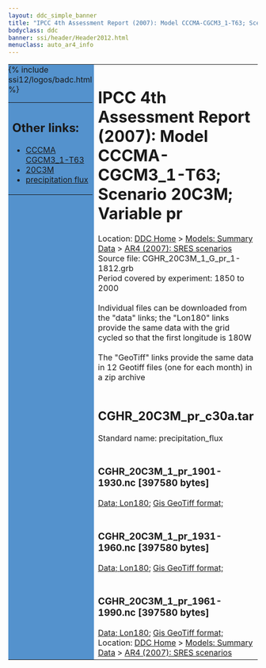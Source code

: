 ```yaml
---
layout: ddc_simple_banner
title: "IPCC 4th Assessment Report (2007): Model CCCMA-CGCM3_1-T63; Scenario 20C3M; Variable pr"
bodyclass: ddc
banner: ssi/header/Header2012.html
menuclass: auto_ar4_info
---
```



<table width="100%" border="0" cellspacing="0" cellpadding="0" style="border-collapse: collapse;">
<tr style="margin:0;padding:0;border:0;">
<td style="margin:0;padding:0;border:0;height:1pt;width:150pt;background:#5492CD;" valign="top" >

<div id="lh-col2" class="auto_ar4_info">
<table class="menumain" bgcolor="#5492CD" cellspacing="0" width="100%" border="0">
<tr><td>
<h2> Other links:</h2>
<ul>
<li><a href="/auto/ar4/model-CCCMA-CGCM3_1-T63.html">CCCMA<br/>CGCM3_1-T63</a></li>
<li><a href="/auto/ar4/scenario-20C3M.html">20C3M</a></li>
<li><a href="/auto/ar4/var-precipitation_flux.html">precipitation flux</a></li>
</ul>
</td></tr>
{% include ssi12/logos/badc.html %}
</table>
</div>
</td>
<td><h1>IPCC 4th Assessment Report (2007): Model CCCMA-CGCM3_1-T63; Scenario 20C3M; Variable pr</h1>

<!-- Breadcrumb1 -->
<div id="breadcrumb1" align="left">
Location: <a href="/index.html">DDC Home</a> > <a href="/sim/gcm_clim/">Models: Summary Data</a>
> <a href="/sim/gcm_clim/SRES_AR4/index.html">AR4 (2007): SRES scenarios</a>
</div>
<!-- End of Breadcrumb1 -->Source file: CGHR_20C3M_1_G_pr_1-1812.grb
<br/>
Period covered by experiment: 1850 to 2000<br/>
<br/>Individual files can be downloaded from the "data" links; the "Lon180" links provide the same data
         with the grid cycled so that the first longitude is 180W<br/>
<br/>The "GeoTiff" links provide the same data in 12 Geotiff files (one for each month)
          in a zip archive<br/>
<br/><h2>CGHR_20C3M_pr_c30a.tar</h2>
Standard name: precipitation_flux<br>
<br/><h3>CGHR_20C3M_1_pr_1901-1930.nc [397580 bytes]</h3>
<a href="http://apps.ipcc-data.org/cgi-bin/downl/ar4_nc/pr/CGHR_20C3M_1_pr_1901-1930.nc">Data; </a><a href="http://apps.ipcc-data.org/cgi-bin/downl/ar4_nc/pr/CGHR_20C3M_1_pr_1901-1930.cyto180.nc"> Lon180</a>; <a href="/cgi-bin/downl/ar4_tif/pr/CGHR_20C3M_1_pr_1901-1930.zip">Gis GeoTiff format; </a><br/>
<br/><h3>CGHR_20C3M_1_pr_1931-1960.nc [397580 bytes]</h3>
<a href="http://apps.ipcc-data.org/cgi-bin/downl/ar4_nc/pr/CGHR_20C3M_1_pr_1931-1960.nc">Data; </a><a href="http://apps.ipcc-data.org/cgi-bin/downl/ar4_nc/pr/CGHR_20C3M_1_pr_1931-1960.cyto180.nc"> Lon180</a>; <a href="/cgi-bin/downl/ar4_tif/pr/CGHR_20C3M_1_pr_1931-1960.zip">Gis GeoTiff format; </a><br/>
<br/><h3>CGHR_20C3M_1_pr_1961-1990.nc [397580 bytes]</h3>
<a href="http://apps.ipcc-data.org/cgi-bin/downl/ar4_nc/pr/CGHR_20C3M_1_pr_1961-1990.nc">Data; </a><a href="http://apps.ipcc-data.org/cgi-bin/downl/ar4_nc/pr/CGHR_20C3M_1_pr_1961-1990.cyto180.nc"> Lon180</a>; <a href="/cgi-bin/downl/ar4_tif/pr/CGHR_20C3M_1_pr_1961-1990.zip">Gis GeoTiff format; </a><br/>
<!-- Breadcrumb2 -->
<div id="breadcrumb2" align="left">
Location: <a href="/index.html">DDC Home</a> > <a href="/sim/gcm_clim/">Models: Summary Data</a>
> <a href="/sim/gcm_clim/SRES_AR4/index.html">AR4 (2007): SRES scenarios</a>
</div>
<!-- End of Breadcrumb2 --></td></tr></table>
